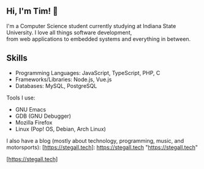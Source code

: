 Hi, I'm Tim! 🙂
--------------
I'm a Computer Science student currently studying at Indiana State University. I love all things software development,   
from web applications to embedded systems and everything in between.

Skills
------
* Programming Languages: JavaScript, TypeScript, PHP, C
* Frameworks/Libraries: Node.js, Vue.js
* Databases: MySQL, PostgreSQL

Tools I use:
* GNU Emacs
* GDB (GNU Debugger)
* Mozilla Firefox
* Linux (Pop! OS, Debian, Arch Linux)


I also have a blog (mostly about technology, programming, music, and motorsports):
[https://stegall.tech]: https://stegall.tech "https://stegall.tech"

[https://stegall.tech]
